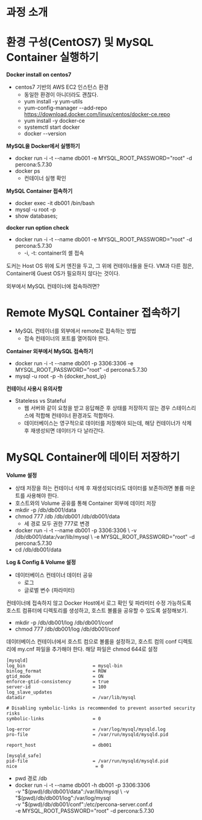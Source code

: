 # 과정 소개

# 환경 구성(CentOS7) 및 MySQL Container 실행하기
**Docker install on centos7**
- centos7 기반의 AWS EC2 인스턴스 환경
  - 동일한 환경이 아니더라도 괜찮다.
  - yum install -y yum-utils
  - yum-config-manager --add-repo https://download.docker.com/linux/centos/docker-ce.repo
  - yum install -y docker-ce
  - systemctl start docker
  - docker --version

**MySQL을 Docker에서 실행하기**
- docker run -i -t --name db001 -e MYSQL_ROOT_PASSWORD="root" -d percona:5.7.30
- docker ps
  - 컨테이너 실행 확인

**MySQL Container 접속하기**
- docker exec -it db001 /bin/bash
- mysql -u root -p
- show databases;

**docker run option check**
- docker run -i -t --name db001 -e MYSQL_ROOT_PASSWORD="root" -d percona:5.7.30
  - -i, -t: container의 셸 접속

도커는 Host OS 위에 도커 엔진을 두고, 그 위에 컨테이너들을 둔다.
VM과 다른 점은, Container에 Guest OS가 필요하지 않다는 것이다.

외부에서 MySQL 컨테이너에 접속하려면?

# Remote MySQL Container 접속하기
- MySQL 컨테이너를 외부에서 remote로 접속하는 방법
  - 접속 컨테이너의 포트를 열어줘야 한다.

**Container 외부에서 MySQL 접속하기**
- docker run -i -t --name db001 -p 3306:3306 -e MYSQL_ROOT_PASSWORD="root" -d percona:5.7.30
- mysql -u root -p -h {docker_host_ip}

**컨테이너 사용시 유의사항**
- Stateless vs Stateful
  - 웹 서버와 같이 요청을 받고 응답해준 후 상태를 저장하지 않는 경우 스테이스리스에 적합해 컨테이너 환경과도 적합하다.
  - 데이터베이스는 영구적으로 데이터를 저장해야 되는데, 해당 컨테이너가 삭제 후 재생성되면 데이터가 다 날라간다.

# MySQL Container에 데이터 저장하기
**Volume 설정**
- 상태 저장을 하는 컨테이너 삭제 후 재생성되더라도 데이터를 보존하려면 볼륨 마운트를 사용해야 한다.
- 호스트와의 Volume 공유를 통해 Container 외부에 데이터 저장
- mkdir -p /db/db001/data
- chmod 777 /db /db/db001 /db/db001/data
  - 세 경로 모두 권한 777로 변경
- docker run -i -t --name db001 -p 3306:3306 \ -v /db/db001/data:/var/lib/mysql \ -e MYSQL_ROOT_PASSWORD="root" -d percona:5.7.30
- cd /db/db001/data

**Log & Config & Volume 설정**
- 데이터베이스 컨테이너 데이터 공유
  - 로그
  - 글로벌 변수 (파라미터)

컨테이너에 접속하지 않고 Docker Host에서 로그 확인 및 파라미터 수정 가능하도록 호스트 컴퓨터에 디렉토리를 생성하고,
호스트 볼륨을 공유할 수 있도록 설정해보기.
- mkdir -p /db/db001/log /db/db001/conf
- chmod 777 /db/db001/log /db/db001/conf

데이터베이스 컨테이너에서 호스트 컴으로 볼륨을 설정하고, 호스트 컴의 conf 디렉토리에 my.cnf 파일을 추가해야 한다.
해당 파일은 chmod 644로 설정
```text
[mysqld]
log_bin                         = mysql-bin
binlog_format                   = ROW
gtid_mode                       = ON
enforce-gtid-consistency        = true
server-id                       = 100
log_slave_updates
datadir                         = /var/lib/mysql

# Disabling symbolic-links is recommended to prevent assorted security risks
symbolic-links                  = 0

log-error                       = /var/log/mysql/mysqld.log
pro-file                        = /var/run/mysqld/mysqld.pid

report_host                     = db001

[mysqld_safe]
pid-file                        = /var/run/mysqld/mysqld.pid
nice                             = 0
```
- pwd 경로 /db 
- docker run -i -t --name db001 -h db001 -p 3306:3306 \
  -v "$(pwd)/db/db001/data":/var/lib/mysql \
  -v "$(pwd)/db/db001/log":/var/log/mysql \
  -v "$(pwd)/db/db001/conf":/etc/percona-server.conf.d \
  -e MYSQL_ROOT_PASSWORD="root" -d percona:5.7.30



